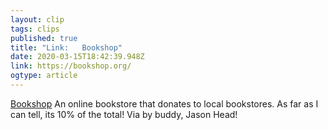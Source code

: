 ```yaml
---
layout: clip 
tags: clips 
published: true 
title: "Link:   Bookshop" 
date: 2020-03-15T18:42:39.948Z 
link: https://bookshop.org/ 
ogtype: article 
---
```

[  Bookshop](https://bookshop.org/) 
An online bookstore that donates to local bookstores. As far as I can tell, its 10% of the total!
Via by buddy, Jason Head!